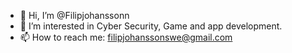 - 👋 Hi, I’m @Filipjohanssonn
- 👀 I’m interested in Cyber Security, Game and app development.
- 📫 How to reach me: filipjohanssonswe@gmail.com
